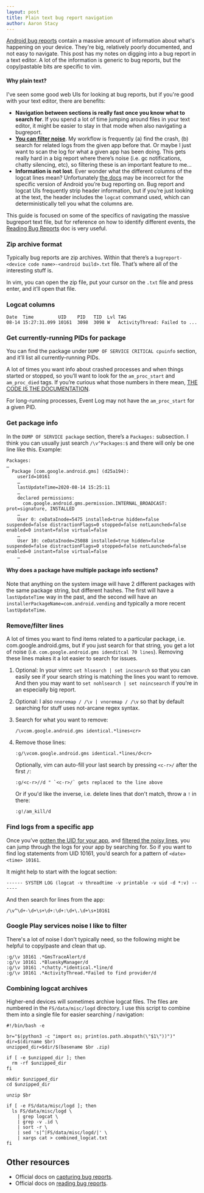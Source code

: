 ```yaml
---
layout: post
title: Plain text bug report navigation
author: Aaron Stacy
---
```


[Android bug reports](https://developer.android.com/studio/debug/bug-report)
contain a massive amount of information about what's happening on your device.
They're big, relatively poorly documented, and not easy to navigate. This post
has my notes on digging into a bug report in a text editor. A lot of the
information is generic to bug reports, but the copy/pastable bits are specific
to vim.

#### Why plain text?

I've seen some good web UIs for looking at bug reports, but if you're good with
your text editor, there are benefits:

* **Navigation between sections is really fast once you know what to search
  for**. If you spend a lot of time jumping around files in your text editor,
  it might be easier to stay in that mode when also navigating a bugreport.
* **[You can filter noise](#removefilter-lines)**. My workflow is frequently
  (a) find the crash, (b) search for related logs from the given app before
  that. Or maybe I just want to scan the log for what a given app has been
  doing. This gets really hard in a big report where there’s noise (i.e. gc
  notifications, chatty silencing, etc), so filtering these is an important
  feature to me…
* **Information is not lost**. Ever wonder what the different columns of the
  logcat lines mean? Unfortunately [the
  docs](https://source.android.com/setup/contribute/read-bug-reports#logcat)
  may be incorrect for the specific version of Android you’re bug reporting on.
  Bug report and logcat UIs frequently strip header information, but if you’re
  just looking at the text, the header includes the `logcat` command used,
  which can deterministically tell you what the columns are.

This guide is focused on some of the specifics of navigating the massive
bugreport text file, but for reference on how to identify different events, the
[Reading Bug
Reports](https://source.android.com/setup/contribute/read-bug-reports#history-focused-activities)
doc is very useful.

### Zip archive format

Typically bug reports are zip archives. Within that there’s a
`bugreport-<device code name>-<android build>.txt` file. That’s where all of
the interesting stuff is.

In vim, you can open the zip file, put your cursor on the `.txt` file and press
enter, and it’ll open that file.

### Logcat columns

```
Date  Time         UID    PID   TID  Lvl TAG
08-14 15:27:31.099 10161  3098  3098 W   ActivityThread: Failed to ...
```

### Get currently-running PIDs for package

You can find the package under `DUMP OF SERVICE CRITICAL cpuinfo` section, and
it’ll list all currently-running PIDs.

A lot of times you want info about crashed processes and when things started or
stopped, so you’ll want to look for the `am_proc_start` and `am_proc_died`
tags. If you’re curious what those numbers in there mean, [THE CODE IS THE
DOCUMENTATION](https://cs.android.com/android/platform/superproject/+/master:frameworks/base/services/core/java/com/android/server/am/ProcessList.java;l=2139;drc=2260bc18bd2e65b9adfe82cfbef2794ae6638e65).

For long-running processes, Event Log may not have the `am_proc_start` for a
given PID.

### Get package info

In the `DUMP OF SERVICE package` section, there’s a `Packages:` subsection. I
think you can usually just search `/\v^Packages:$` and there will only be one
line like this. Example:

```
Packages:
…
  Package [com.google.android.gms] (d25a194):
    userId=10161
    …
    lastUpdateTime=2020-08-14 15:25:11
    …
    declared permissions:
      com.google.android.gms.permission.INTERNAL_BROADCAST: prot=signature, INSTALLED
    …
    User 0: ceDataInode=5475 installed=true hidden=false suspended=false distractionFlags=0 stopped=false notLaunched=false enabled=0 instant=false virtual=false
    …
    User 10: ceDataInode=25088 installed=true hidden=false suspended=false distractionFlags=0 stopped=false notLaunched=false enabled=0 instant=false virtual=false
    …
```

#### Why does a package have multiple package info sections?

Note that anything on the system image will have 2 different packages with the
same package string, but different hashes. The first will have a
`lastUpdateTime` way in the past, and the second will have an
`installerPackageName=com.android.vending` and typically a more recent
`lastUpdateTime`.

### Remove/filter lines

A lot of times you want to find items related to a particular package, i.e.
com.google.android.gms, but if you just search for that string, you get a lot
of noise (i.e. `com.google.android.gms idenditcal 70 lines`). Removing these
lines makes it a lot easier to search for issues.

1. Optional: In your vimrc `set hlsearch | set incsearch` so that you can
   easily see if your search string is matching the lines you want to remove.
   And then you may want to `set nohlsearch | set noincsearch` if you're in an
   especially big report.
2. Optional: I also `nnoremap / /\v | vnoremap / /\v` so that by default
   searching for stuff uses not-arcane regex syntax.
3. Search for what you want to remove:

    ```
    /\vcom.google.android.gms identical.*lines<cr>
    ```

4. Remove those lines:

    ```
    :g/\vcom.google.android.gms identical.*lines/d<cr>
    ```

    Optionally, vim can auto-fill your last search by pressing `<c-r>/` after the first `/`:

    ```
    :g/<c-r>//d " `<c-r>/` gets replaced to the line above
    ```

    Or if you'd like the inverse, i.e. delete lines that don't match, throw a `!` in there:

    ```
    :g!/am_kill/d
    ```

### Find logs from a specific app

Once you’ve [gotten the UID for your app](#get-package-info), and [filtered the
noisy lines](#removefilter-lines), you can jump through the logs for your app
by searching for. So if you want to find log statements from UID 10161, you’d
search for a pattern of `<date> <time> 10161`.

It might help to start with the logcat section:

```
------ SYSTEM LOG (logcat -v threadtime -v printable -v uid -d *:v) ------
```

And then search for lines from the app:

```
/\v^\d+-\d+\s+\d+:\d+:\d+\.\d+\s+10161
```

### Google Play services noise I like to filter

There's a lot of noise I don't typically need, so the following might be
helpful to copy/paste and clean that up.

```
:g/\v 10161 .*GmsTraceAlert/d
:g/\v 10161 .*BlueskyManager/d
:g/\v 10161 .*chatty.*identical.*line/d
:g/\v 10161 .*ActivityThread.*Failed to find provider/d
```

### Combining logcat archives

Higher-end devices will sometimes archive logcat files. The files are numbered in the `FS/data/misc/logd` directory. I use this script to combine them into a single file for easier searching / navigation:

```shell
#!/bin/bash -e

br="$(python3 -c "import os; print(os.path.abspath(\"$1\"))")"
dir=$(dirname $br)
unzipped_dir=$dir/$(basename $br .zip)

if [ -e $unzipped_dir ]; then
  rm -rf $unzipped_dir
fi

mkdir $unzipped_dir
cd $unzipped_dir

unzip $br

if [ -e FS/data/misc/logd ]; then
  ls FS/data/misc/logd \
    | grep logcat \
    | grep -v .id \
    | sort -r \
    | sed 's|^|FS/data/misc/logd/|' \
    | xargs cat > combined_logcat.txt
fi
```

## Other resources

*   Official docs on [capturing bug
    reports](https://developer.android.com/studio/debug/bug-report).
*   Official docs on [reading bug
    reports](https://source.android.com/setup/contribute/read-bug-reports).
